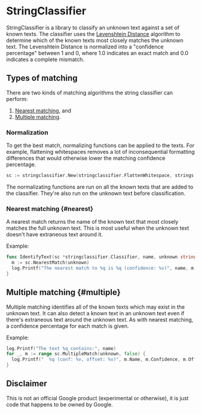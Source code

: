 # StringClassifier

StringClassifier is a library to classify an unknown text against a set of known
texts. The classifier uses the [Levenshtein Distance] algorithm to determine
which of the known texts most closely matches the unknown text. The Levenshtein
Distance is normalized into a "confidence percentage" between 1 and 0, where 1.0
indicates an exact match and 0.0 indicates a complete mismatch.

[Levenshtein Distance]: https://en.wikipedia.org/wiki/Levenshtein_distance

## Types of matching

There are two kinds of matching algorithms the string classifier can perform:

1. [Nearest matching](#nearest), and
2. [Multiple matching](#multiple).

### Normalization

To get the best match, normalizing functions can be applied to the texts. For
example, flattening whitespaces removes a lot of inconsequential formatting
differences that would otherwise lower the matching confidence percentage.

```go
sc := stringclassifier.New(stringclassifier.FlattenWhitespace, strings.ToLower)
```

The normalizating functions are run on all the known texts that are added to the
classifier. They're also run on the unknown text before classification.

### Nearest matching {#nearest}

A nearest match returns the name of the known text that most closely matches the
full unknown text. This is most useful when the unknown text doesn't have
extraneous text around it.

Example:

```go
func IdentifyText(sc *stringclassifier.Classifier, name, unknown string) {
  m := sc.NearestMatch(unknown)
  log.Printf("The nearest match to %q is %q (confidence: %v)", name, m.Name, m.Confidence)
}
```

## Multiple matching {#multiple}

Multiple matching identifies all of the known texts which may exist in the
unknown text. It can also detect a known text in an unknown text even if there's
extraneous text around the unknown text. As with nearest matching, a confidence
percentage for each match is given.

Example:

```go
log.Printf("The text %q contains:", name)
for _, m := range sc.MultipleMatch(unknown, false) {
  log.Printf("  %q (conf: %v, offset: %v)", m.Name, m.Confidence, m.Offset)
}
```

## Disclaimer

This is not an official Google product (experimental or otherwise), it is just
code that happens to be owned by Google.
